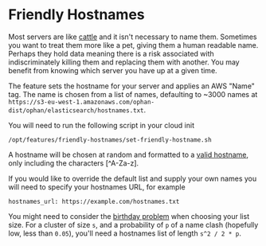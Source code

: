 Friendly Hostnames
===========

Most servers are like 
[cattle](https://devops.stackexchange.com/questions/653/what-is-the-definition-of-cattle-not-pets) 
and it isn't necessary to name them. Sometimes you want to treat them more like a pet, giving them a human readable name.  
Perhaps they hold data meaning there is a risk associated with indiscriminately killing them and replacing them with 
another. You may benefit from knowing which server you have up at a given time.

The feature sets the hostname for your server and applies an AWS "Name" tag. The name is chosen from a list of names, 
defaulting to ~3000 names at `https://s3-eu-west-1.amazonaws.com/ophan-dist/ophan/elasticsearch/hostnames.txt`.
        
You will need to run the following script in your cloud init

```
/opt/features/friendly-hostnames/set-friendly-hostname.sh
```

A hostname will be chosen at random and formatted to a 
[valid hostname](https://en.wikipedia.org/wiki/Hostname#Restrictions_on_valid_hostnames), 
only including the characters [^A-Za-z].  

If you would like to override the default list and supply your own names you will need to specify your hostnames URL, 
for example

```
hostnames_url: https://example.com/hostnames.txt
```

You might need to consider the [birthday problem](https://en.wikipedia.org/wiki/Birthday_problem) when choosing your 
list size. For a cluster of size `s`, and a probability of `p` of a name clash (hopefully low, less than `0.05`), you'll
need a hostnames list of length `s^2 / 2 * p`.
